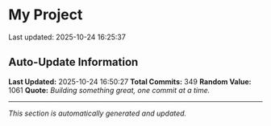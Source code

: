 # My Project


Last updated: 2025-10-24 16:25:37




































































































































































































































































































































































































































































































































































































































































































































































## Auto-Update Information

**Last Updated:** 2025-10-24 16:50:27
**Total Commits:** 349
**Random Value:** 1061
**Quote:** _Building something great, one commit at a time._

---
_This section is automatically generated and updated._